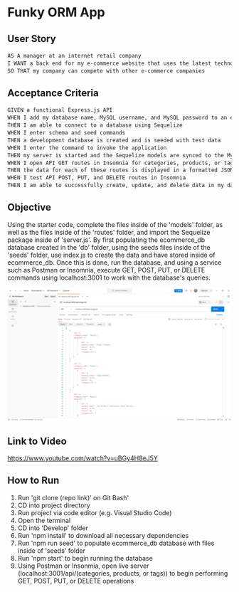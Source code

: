 # Funky ORM App

## User Story

```md
AS A manager at an internet retail company
I WANT a back end for my e-commerce website that uses the latest technologies
SO THAT my company can compete with other e-commerce companies
```

## Acceptance Criteria

```md
GIVEN a functional Express.js API
WHEN I add my database name, MySQL username, and MySQL password to an environment variable file
THEN I am able to connect to a database using Sequelize
WHEN I enter schema and seed commands
THEN a development database is created and is seeded with test data
WHEN I enter the command to invoke the application
THEN my server is started and the Sequelize models are synced to the MySQL database
WHEN I open API GET routes in Insomnia for categories, products, or tags
THEN the data for each of these routes is displayed in a formatted JSON
WHEN I test API POST, PUT, and DELETE routes in Insomnia
THEN I am able to successfully create, update, and delete data in my database
```

## Objective

Using the starter code, complete the files inside of the 'models' folder, as well as the files inside of the 'routes' folder, and import the Sequelize package inside of 'server.js'. By first populating the ecommerce_db database created in the 'db' folder, using the seeds files inside of the 'seeds' folder, use index.js to create the data and have stored inside of ecommerce_db. Once this is done, run the database, and using a service such as Postman or Insomnia, execute GET, POST, PUT, or DELETE commands using localhost:3001 to work with the database's queries.

![img](./Assets/funky-orm-app-screenshot.png)

## Link to Video
https://www.youtube.com/watch?v=uBGy4H8eJ5Y


## How to Run

1. Run 'git clone (repo link)' on Git Bash'
2. CD into project directory
3. Run project via code editor (e.g. Visual Studio Code)
4. Open the terminal
5. CD into 'Develop' folder
6. Run 'npm install' to download all necessary dependencies
7. Run 'npm run seed' to populate ecommerce_db database with files inside of 'seeds' folder
8. Run 'npm start' to begin running the database
9. Using Postman or Insonmia, open live server (localhost:3001/api/(categories, products, or tags)) to begin performing GET, POST, PUT, or DELETE operations